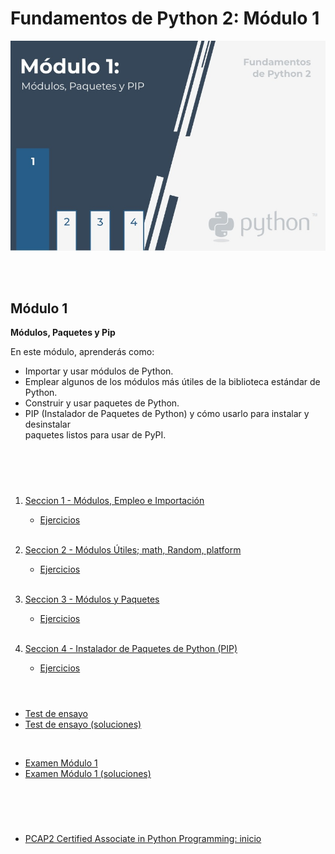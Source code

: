 # **Fundamentos de Python 2: Módulo 1**  

<p align="center">
<img src="img/modulo1.jpg">
</p>  
<br></br>  

## Módulo 1
**Módulos, Paquetes y Pip**

En este módulo, aprenderás como:  

- Importar y usar módulos de Python.
- Emplear algunos de los módulos más útiles de la biblioteca estándar de Python.
- Construir y usar paquetes de Python.
- PIP (Instalador de Paquetes de Python) y cómo usarlo para instalar y desinstalar  
paquetes listos para usar de PyPI.  

<br></br>

#   

1. [Seccion 1 - Módulos, Empleo e Importación](./Seccion1/_Seccion1.md)  
    - [Ejercicios](Seccion1/Sec1-ej.md)
<br></br>

2. [Seccion 2 - Módulos Útiles; math, Random, platform](./Seccion2/_Seccion2.md)
    - [Ejercicios](Seccion2/Sec2-ej.md)
<br></br>

3. [Seccion 3 - Módulos y Paquetes](./Seccion3/_Seccion3.md)
    - [Ejercicios](Seccion3/Sec3-ej.md)
<br></br>

4. [Seccion 4 - Instalador de Paquetes de Python (PIP)](./Seccion4/_Seccion4.md)  
    - [Ejercicios](Seccion4/Sec4-ej.md)
<br></br>

#   

- [Test de ensayo](EjerciciosTestModulo1/TestM1.md)  
- [Test de ensayo (soluciones)](EjerciciosTestModulo1/soltest_mod1.MD)

<br>  


- [Examen Módulo 1](ExamenModulo1/ExamenM1.md)
- [Examen Módulo 1 (soluciones)](ExamenModulo1/)

#  

<br></br>  
- [PCAP2 Certified Associate in Python Programming: inicio](../README.md)
